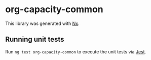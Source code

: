 # org-capacity-common

This library was generated with [Nx](https://nx.dev).

## Running unit tests

Run `ng test org-capacity-common` to execute the unit tests via [Jest](https://jestjs.io).
